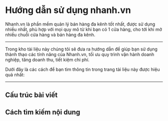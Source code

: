 # Hướng dẫn sử dụng nhanh.vn

Nhanh.vn là phần mềm quản lý bán hàng đa kênh tốt nhất, được sử dụng nhiều nhất, phù hợp với mọi quy mô từ khi bạn có 1 cửa hàng, cho tới khi mở nhiều chuỗi cửa hàng và bán hàng đa kênh.

---

Trong kho tài liệu này chúng tôi sẽ đưa ra hướng dẫn để giúp bạn sử dụng thành thạo các tính năng của Nhanh.vn, tối ưu quy trình vận hành doanh nghiệp, tăng doanh thu, tiết kiệm chi phí.

Dưới đây là các cách để bạn tìm thông tin trong trang tài liệu này được hiệu quả nhất:

---

## Cấu trúc bài viết

## Cách tìm kiếm nội dung
